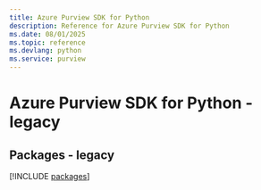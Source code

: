 ```yaml
---
title: Azure Purview SDK for Python
description: Reference for Azure Purview SDK for Python
ms.date: 08/01/2025
ms.topic: reference
ms.devlang: python
ms.service: purview
---
```

# Azure Purview SDK for Python - legacy
## Packages - legacy
[!INCLUDE [packages](purview-index.md)]